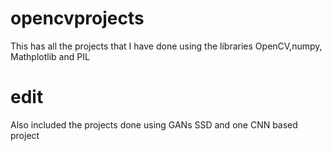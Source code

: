 # opencvprojects
This has all the projects that I have done using the libraries OpenCV,numpy, Mathplotlib and PIL

# edit
Also included the projects done using GANs SSD and one CNN based project
